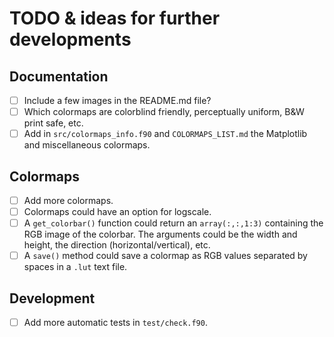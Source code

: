 # TODO & ideas for further developments

## Documentation
* [ ] Include a few images in the README.md file?
* [ ] Which colormaps are colorblind friendly, perceptually uniform, B&W print safe, etc.
* [ ] Add in `src/colormaps_info.f90` and `COLORMAPS_LIST.md` the Matplotlib and miscellaneous colormaps.

## Colormaps
* [ ] Add more colormaps.
* [ ] Colormaps could have an option for logscale.
* [ ] A `get_colorbar()` function could return an `array(:,:,1:3)` containing the RGB image of the colorbar. The arguments could be the width and height, the direction (horizontal/vertical), etc.
* [ ] A `save()` method could save a colormap as RGB values separated by spaces in a `.lut` text file.

## Development
* [ ] Add more automatic tests in `test/check.f90`.
